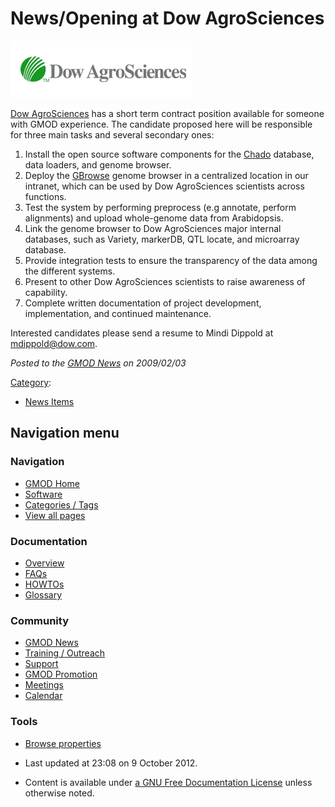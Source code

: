



<span id="top"></span>




# <span dir="auto">News/Opening at Dow AgroSciences</span>











<a href="http://www.dowagro.com/" rel="nofollow"
title="Dow AgroSciences"><img
src="https://raw.githubusercontent.com/GMOD/gmod.github.io/main/mediawiki/images/0/0c/Dow_AgroSciences_logo.gif" width="290"
height="91" alt="Dow AgroSciences" /></a>



<a href="http://www.dowagro.com/" class="external text"
rel="nofollow">Dow AgroSciences</a> has a short term contract position
available for someone with GMOD experience. The candidate proposed here
will be responsible for three main tasks and several secondary ones:

1.  Install the open source software components for the
    <a href="../Chado" class="mw-redirect" title="Chado">Chado</a>
    database, data loaders, and genome browser.
2.  Deploy the [GBrowse](../GBrowse.1 "GBrowse") genome browser in a
    centralized location in our intranet, which can be used by Dow
    AgroSciences scientists across functions.
3.  Test the system by performing preprocess (e.g annotate, perform
    alignments) and upload whole-genome data from Arabidopsis.
4.  Link the genome browser to Dow AgroSciences major internal
    databases, such as Variety, markerDB, QTL locate, and microarray
    database.
5.  Provide integration tests to ensure the transparency of the data
    among the different systems.
6.  Present to other Dow AgroSciences scientists to raise awareness of
    capability.
7.  Complete written documentation of project development,
    implementation, and continued maintenance.

Interested candidates please send a resume to Mindi Dippold at
<a href="mailto:mdippold@dow.com" class="external text"
rel="nofollow">mdippold@dow.com</a>.

  



*Posted to the [GMOD News](../GMOD_News "GMOD News") on 2009/02/03*






[Category](../Special%3ACategories "Special%3ACategories"):

- [News Items](../Category%3ANews_Items "Category%3ANews Items")






## Navigation menu







<a href="../Main_Page"
style="background-image: url(../../images/GMOD-cogs.png);"
title="Visit the main page"></a>


### Navigation



- <span id="n-GMOD-Home">[GMOD Home](../Main_Page)</span>
- <span id="n-Software">[Software](../GMOD_Components)</span>
- <span id="n-Categories-.2F-Tags">[Categories /
  Tags](../Categories)</span>
- <span id="n-View-all-pages">[View all
  pages](../Special:AllPages)</span>




### Documentation



- <span id="n-Overview">[Overview](../Overview)</span>
- <span id="n-FAQs">[FAQs](../Category%3AFAQ)</span>
- <span id="n-HOWTOs">[HOWTOs](../Category%3AHOWTO)</span>
- <span id="n-Glossary">[Glossary](../Glossary)</span>




### Community



- <span id="n-GMOD-News">[GMOD News](../GMOD_News)</span>
- <span id="n-Training-.2F-Outreach">[Training /
  Outreach](../Training_and_Outreach)</span>
- <span id="n-Support">[Support](../Support)</span>
- <span id="n-GMOD-Promotion">[GMOD Promotion](../GMOD_Promotion)</span>
- <span id="n-Meetings">[Meetings](../Meetings)</span>
- <span id="n-Calendar">[Calendar](../Calendar)</span>




### Tools

- <span id="t-smwbrowselink"><a href="../Special%253ABrowse/News-2FOpening_at_Dow_AgroSciences"
  rel="smw-browse">Browse properties</a></span>



- <span id="footer-info-lastmod">Last updated at 23:08 on 9 October
  2012.</span>
<!-- - <span id="footer-info-viewcount">7,692 page views.</span> -->
- <span id="footer-info-copyright">Content is available under
  <a href="http://www.gnu.org/licenses/fdl-1.3.html" class="external"
  rel="nofollow">a GNU Free Documentation License</a> unless otherwise
  noted.</span>

<!-- -->



<!-- -->




